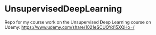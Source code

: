 # UnsupervisedDeepLearning
Repo for my course work on the Unsupervised Deep Learning course on Udemy: https://www.udemy.com/share/1021eSCUQYd15XQHo=/
